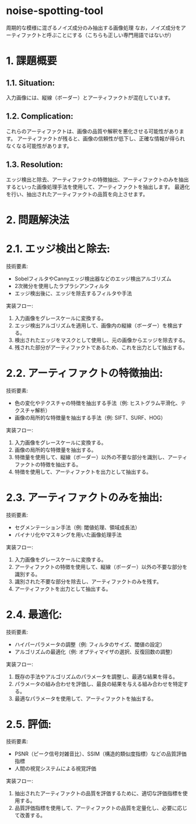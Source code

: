 # noise-spotting-tool
周期的な模様に混ざるノイズ成分のみ抽出する画像処理
なお，ノイズ成分をアーティファクトと呼ぶことにする（こちらも正しい専門用語ではないが）


# 1. 課題概要
## 1.1. Situation:
入力画像には、縦線（ボーダー）とアーティファクトが混在しています。
## 1.2. Complication:
これらのアーティファクトは、画像の品質や解釈を悪化させる可能性があります。
アーティファクトが残ると、画像の信頼性が低下し、正確な情報が得られなくなる可能性があります。
## 1.3. Resolution:
エッジ検出と除去、アーティファクトの特徴抽出、アーティファクトのみを抽出するといった画像処理手法を使用して、アーティファクトを抽出します。
最適化を行い、抽出されたアーティファクトの品質を向上させます。


# 2. 問題解決法
# 2.1. エッジ検出と除去:

技術要素:

- SobelフィルタやCannyエッジ検出器などのエッジ検出アルゴリズム
- 2次微分を使用したラプラシアンフィルタ
- エッジ検出後に、エッジを除去するフィルタや手法

実装フロー:

1. 入力画像をグレースケールに変換する。
2. エッジ検出アルゴリズムを適用して、画像内の縦線（ボーダー）を検出する。
3. 検出されたエッジをマスクとして使用し、元の画像からエッジを除去する。
4. 残された部分がアーティファクトであるため、これを出力として抽出する。


# 2.2. アーティファクトの特徴抽出:

技術要素:

- 色の変化やテクスチャの特徴を抽出する手法（例: ヒストグラム平滑化、テクスチャ解析）
- 画像の局所的な特徴量を抽出する手法（例: SIFT、SURF、HOG）

実装フロー:

1. 入力画像をグレースケールに変換する。
2. 画像の局所的な特徴量を抽出する。
3. 特徴量を使用して、縦線（ボーダー）以外の不要な部分を識別し、アーティファクトの特徴を抽出する。
4. 特徴を使用して、アーティファクトを出力として抽出する。


# 2.3. アーティファクトのみを抽出:

技術要素:

- セグメンテーション手法（例: 閾値処理、領域成長法）
- バイナリ化やマスキングを用いた画像処理手法

実装フロー:

1. 入力画像をグレースケールに変換する。
2. アーティファクトの特徴を使用して、縦線（ボーダー）以外の不要な部分を識別する。
3. 識別された不要な部分を除去し、アーティファクトのみを残す。
4. アーティファクトを出力として抽出する。


# 2.4. 最適化:

技術要素:

- ハイパーパラメータの調整（例: フィルタのサイズ、閾値の設定）
- アルゴリズムの最適化（例: オプティマイザの選択、反復回数の調整）

実装フロー:

1. 既存の手法やアルゴリズムのパラメータを調整し、最適な結果を得る。
2. パラメータの組み合わせを評価し、最良の結果を与える組み合わせを特定する。
3. 最適なパラメータを使用して、アーティファクトを抽出する。


# 2.5. 評価:

技術要素:

- PSNR（ピーク信号対雑音比）、SSIM（構造的類似度指標）などの品質評価指標
- 人間の視覚システムによる視覚評価

実装フロー:

1. 抽出されたアーティファクトの品質を評価するために、適切な評価指標を使用する。
2. 品質評価指標を使用して、アーティファクトの品質を定量化し、必要に応じて改善する。


